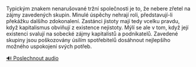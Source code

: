 
Typickým znakem nenarušované tržní společnosti je to, že nebere zřetel na zájmy zavedených skupin. Minulé úspěchy nehrají roli, představují-li překážku dalšího zdokonalení. Zastánci jistoty mají tedy vcelku pravdu, když kapitalismus obviňují z existence nejistoty. Mýlí se ale v tom, když její existenci svalují na sobecké zájmy kapitalistů a podnikatelů. Zavedené skupiny jsou poškozovány úsilím spotřebitelů dosáhnout nejlepšího možného uspokojení svých potřeb.

[🔊 Poslechnout audio](/data/7-paragraphs/audio/chapter_166/para_008-Typickm-znakem-nenaruovan-trn-spolenosti-je.mp3)
